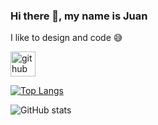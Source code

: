 ### Hi there 👋, my name is Juan
I like to design and code 😅

[<img src='https://cdn.jsdelivr.net/npm/simple-icons@3.0.1/icons/github.svg' alt='github' height='40'>](https://github.com/juancwu)  

[![Top Langs](https://github-readme-stats.vercel.app/api/top-langs/?username=juancwu)](https://github.com/anuraghazra/github-readme-stats)

![GitHub stats](https://github-readme-stats.vercel.app/api?username=juancwu&show_icons=true)  

